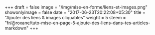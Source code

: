 +++
draft = false
image = "/img/mise-en-forme/liens-et-images.png"
showonlyimage = false
date = "2017-06-23T20:22:08+05:30"
title = "Ajouter des liens & images cliquables"
weight = 5
steem = "fr/@roxane/tuto-mise-en-page-5-ajoute-des-liens-dans-tes-articles-markdown"
+++

<!--more-->
